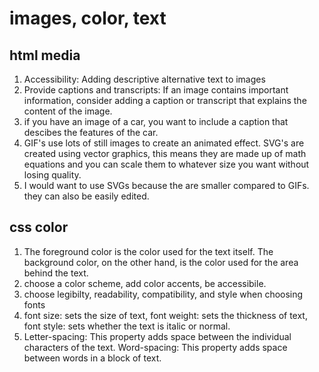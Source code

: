 # images, color, text

## html media

1. Accessibility: Adding descriptive alternative text to images
2. Provide captions and transcripts: If an image contains important information, consider adding a caption or transcript that explains the content of the image.
3. if you have an image of a car, you want to include a caption that descibes the features of the car.
4. GIF's use lots of still images to create an animated effect. SVG's are created using vector graphics, this means they are made up of math equations and you can scale them to whatever size you want without losing quality.
5. I would want to use SVGs because the are smaller compared to GIFs. they can also be easily edited.

## css color

1. The foreground color is the color used for the text itself. The background color, on the other hand, is the color used for the area behind the text.
2. choose a color scheme, add color accents, be accessibile.
3. choose legibilty, readability, compatibility, and style when choosing fonts
4. font size: sets the size of text, font weight: sets the thickness of text, font style: sets whether the text is italic or normal.
5. Letter-spacing: This property adds space between the individual characters of the text. Word-spacing: This property adds space between words in a block of text.
